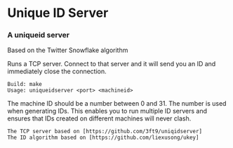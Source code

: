 Unique ID Server
===============

### A uniqueid server 

Based on the Twitter Snowflake algorithm

Runs a TCP server. Connect to that server and it will send you an ID and immediately close the connection.

    Build: make
    Usage: uniqueidserver <port> <machineid>

The machine ID should be a number between 0 and 31. The number is used when generating IDs. This enables you to run multiple ID servers and ensures that IDs created on different machines will never clash.

    The TCP server based on [https://github.com/3ft9/uniqidserver]
    The ID algorithm based on [https://github.com/liexusong/ukey]
